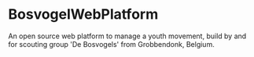 # BosvogelWebPlatform
An open source web platform to manage a youth movement, build by and for scouting group 'De Bosvogels' from Grobbendonk, Belgium.
